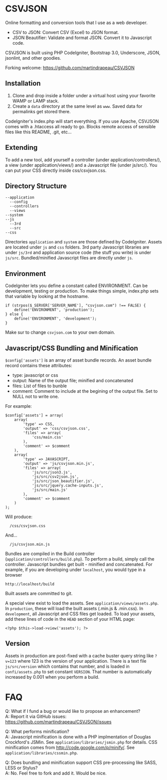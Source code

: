 CSVJSON
=======

Online formatting and conversion tools that I use as a web developer.
- CSV to JSON: Convert CSV (Excel) to JSON format.
- JSON Beautifier: Validate and format JSON. Convert it to Javascript code.

CSVJSON is built using PHP CodeIgniter, Bootstrap 3.0, Underscore, JSON, jsonlint, and other goodies.

Forking welcome: https://github.com/martindrapeau/CSVJSON


Installation
------------

1.  Clone and drop inside a folder under a virtual host using your favorite WAMP or LAMP stack.
2.  Create a `data` directory at the same level as `www`. Saved data for permalinks get stored there.

CodeIgniter's index.php will start everything. If you use Apache, CSVJSON comes with a .htaccess all ready to go. Blocks remote access of sensible files like this README, .git, etc...


Extending
---------

To add a new tool, add yourself a controller (under application/controllers/), a view (under application/views/) and a Javascript file (under js/src/). You can put your CSS directly inside css/csvjson.css.


Directory Structure
-------------------
```
--application
  --config
  --controllers
  --views
--system
--js
  --3rd
  --src
--css
```
Directories `application` and `system` are those defined by CodeIgniter. Assets are located under `js` and `css` folders. 3rd party Javascript libraries are under `js/3rd` and application source code (the stuff you write) is under `js/src`. Bundled/minified Javascript files are directly under `js`.


Environment
-----------

CodeIgniter lets you define a constant called ENVIRONMENT. Can be development, testing or production. To make things simple, index.php sets that variable by looking at the hostname.
```
if (strpos($_SERVER['SERVER_NAME'], "csvjson.com") !== FALSE) {
	define('ENVIRONMENT', 'production');
} else {
	define('ENVIRONMENT', 'development');
}
```
Make sur to change `csvjson.com` to your own domain.


Javascript/CSS Bundling and Minification
----------------------------------------

`$config['assets']` is an array of asset bundle records. An asset bundle record contains these attributes:
- type: javascript or css
- output: Name of the output file; minified and concatenated
- files: List of files to bunble
- comment: Comment to include at the begining of the output file. Set to NULL not to write one.

For example:
```
$config['assets'] = array(
	array(
		'type' => CSS,
		'output' => 'css/csvjson.css',
		'files' => array(
			'css/main.css'
		),
		'comment' => $comment
	),
	array(
		'type' => JAVASCRIPT,
		'output' => 'js/csvjson.min.js',
		'files' => array(
			'js/src/json3.js',
			'js/src/csv2json.js',
			'js/src/json_beautifier.js',
			'js/src/jquery.cache-inputs.js',
			'js/src/main.js'
		),
		'comment' => $comment
	)
);
```
Will produce:
```
  /css/csvjson.css
```
And...
```
  /js/csvjson.min.js
```

Bundles are compiled in the Build controller (`application/controllers/build.php`). To perform a build, simply call the controller. Javascript bundles get built - minified and concatenated. For example, if you are developing under `localhost`, you would type in a browser
```
http://localhost/build
```
Built assets are committed to git.

A special view exist to load the assets. See `application/views/assets.php`. In `production`, these will load the built assets (.min.js & .min.css). In `development`, all Javascript and CSS files get loaded. To load your assets, add these lines of code in the `HEAD` section of your HTML page:
```
<?php $this->load->view('assets'); ?>
```


Version
-------

Assets in production are post-fixed with a cache buster query string like `?v=123` where 123 is the version of your application. There is a text file `js/src/version` which contains that number, and is loaded in `confi/assets.php` to set constant `VERSION`. That number is automatically increased by 0.001 when you perform a build.

FAQ
===

Q: What if I fund a bug or would like to propose an enhancement? <br/>
A: Report it via GitHub issues: https://github.com/martindrapeau/CSVJSON/issues

Q: What performs minification? <br/>
A: Javascript minification is done with a PHP implmentation of Douglas Crockford's JSMin. See `application/libraries/jsmin.php` for details. CSS minification comes from http://code.google.com/p/minify/. See `application/libraries/cssmin.php`.

Q: Does bundling and minification support CSS pre-processing like SASS, LESS or Stylus? <br/>
A: No. Feel free to fork and add it. Would be nice.

